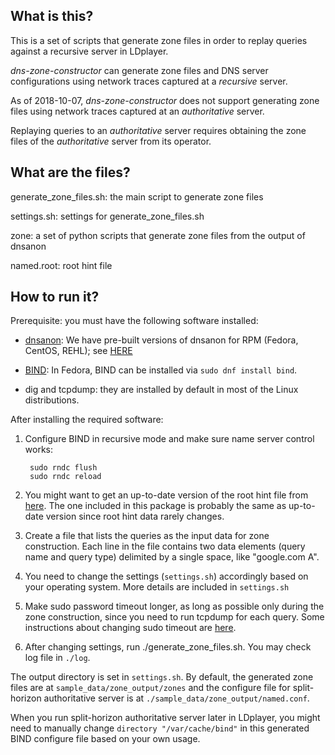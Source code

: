 ## What is this?

This is a set of scripts that generate zone files in order to replay
queries against a recursive server in LDplayer.

*dns-zone-constructor* can generate zone files and DNS server
configurations using network traces captured at a *recursive* server.

As of 2018-10-07, *dns-zone-constructor* does not support generating
zone files using network traces captured at an *authoritative* server.

Replaying queries to an *authoritative* server requires obtaining the
zone files of the *authoritative* server from its operator.

## What are the files?

generate_zone_files.sh: the main script to generate zone files

settings.sh: settings for generate_zone_files.sh

zone: a set of python scripts that generate zone files from the output
of dnsanon

named.root: root hint file

## How to run it?

Prerequisite: you must have the following software installed:

* [dnsanon](https://ant.isi.edu/software/dnsanon/index.html
  "dnsanon"): We have pre-built versions of dnsanon for RPM (Fedora,
  CentOS, REHL); see
  [HERE](https://copr.fedorainfracloud.org/coprs/johnh/dnsanon/)

* [BIND](https://www.isc.org/downloads/bind/ "BIND"): In Fedora, BIND
  can be installed via `sudo dnf install bind`.

* dig and tcpdump: they are installed by default in most of the Linux
  distributions.

After installing the required software:

1. Configure BIND in recursive mode and make sure name server
   control works:

        sudo rndc flush
        sudo rndc reload

2. You might want to get an up-to-date version of the root hint file
   from [here](https://www.internic.net/domain/named.root).  The one
   included in this package is probably the same as up-to-date version
   since root hint data rarely changes.

3. Create a file that lists the queries as the input data for zone
   construction. Each line in the file contains two data elements
   (query name and query type) delimited by a single space, like
   \"google.com A\".

4. You need to change the settings (`settings.sh`) accordingly based on
   your operating system. More details are included in `settings.sh`

5. Make sudo password timeout longer, as long as possible only during
   the zone construction, since you need to run tcpdump for each
   query. Some instructions about changing sudo timeout are
   [here](https://www.tecmint.com/set-sudo-password-timeout-session-longer-linux/).

6. After changing settings, run ./generate_zone_files.sh. You may
   check log file in `./log`.

The output directory is set in `settings.sh`. By default, the
generated zone files are at `sample_data/zone_output/zones` and the
configure file for split-horizon authoritative server is at
`./sample_data/zone_output/named.conf`.

When you run split-horizon authoritative server later in LDplayer, you
might need to manually change `directory "/var/cache/bind"` in this
generated BIND configure file based on your own usage.
